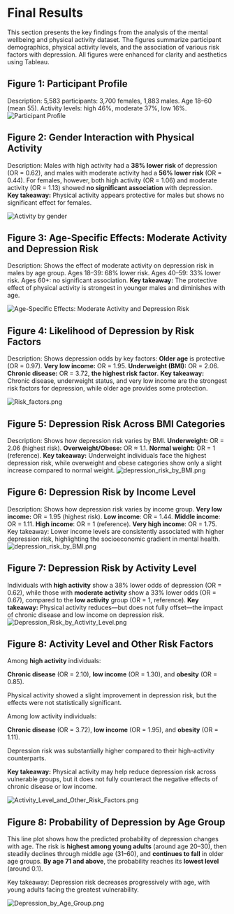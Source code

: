 # Final Results

This section presents the key findings from the analysis of the mental wellbeing and physical activity dataset. The figures summarize participant demographics, physical activity levels, and the association of various risk factors with depression. All figures were enhanced for clarity and aesthetics using Tableau.

## Figure 1: Participant Profile
Description:
5,583 participants: 3,700 females, 1,883 males. Age 18–60 (mean 55). Activity levels: high 46%, moderate 37%, low 16%.
![Participant Profile](participant_profile.png)

## Figure 2: Gender Interaction with Physical Activity

Description:
Males with high activity had a **38% lower risk** of depression (OR = 0.62), and males with moderate activity had a **56% lower risk** (OR = 0.44). For females, however, both high activity (OR = 1.06) and moderate activity (OR = 1.13) showed **no significant association** with depression.  
**Key takeaway:** Physical activity appears protective for males but shows no significant effect for females.

![Activity by gender](gender_interaction_with_physical_activity.png)

## Figure 3: Age-Specific Effects: Moderate Activity and Depression Risk

Description:
Shows the effect of moderate activity on depression risk in males by age group. Ages 18–39: 68% lower risk. Ages 40–59: 33% lower risk. Ages 60+: no significant association.
**Key takeaway:** The protective effect of physical activity is strongest in younger males and diminishes with age.

![Age-Specific Effects: Moderate Activity and Depression Risk](age_spicific_effects_moderate_avtivity.png)

## Figure 4: Likelihood of Depression by Risk Factors

Description:
Shows depression odds by key factors: **Older age** is protective (OR = 0.97). **Very low income:** OR = 1.95. **Underweight (BMI):** OR = 2.06. **Chronic disease:** OR = 3.72, **the highest risk factor**.
**Key takeaway:** Chronic disease, underweight status, and very low income are the strongest risk factors for depression, while older age provides some protection.

![Risk_factors.png](likely_hood_of_depresion_by_different_factors.png)

## Figure 5: Depression Risk Across BMI Categories
Description:
Shows how depression risk varies by BMI. **Underweight:** OR = 2.06 (highest risk). **Overweight/Obese:** OR ≈ 1.1. **Normal weight:** OR = 1 (reference).
**Key takeaway:** Underweight individuals face the highest depression risk, while overweight and obese categories show only a slight increase compared to normal weight.
![depression_risk_by_BMI.png](depression_risk_by_BMI_categories.png)

## Figure 6: Depression Risk by Income Level
Description:
Shows how depression risk varies by income group. **Very low income:** OR = 1.95 (highest risk). **Low income**: OR = 1.44. **Middle income**: OR = 1.11. **High income**: OR = 1 (reference). **Very high income**: OR = 1.75.
Key takeaway: Lower income levels are consistently associated with higher depression risk, highlighting the socioeconomic gradient in mental health.
![depression_risk_by_BMI.png](depression_risk_by_BMI_categories.png)

## Figure 7: Depression Risk by Activity Level
Individuals with **high activity** show a 38% lower odds of depression (OR = 0.62), while those with **moderate activity** show a 33% lower odds (OR = 0.67), compared to the **low activity** group (OR = 1, reference).
**Key takeaway:** Physical activity reduces—but does not fully offset—the impact of chronic disease and low income on depression risk.
![Depression_Risk_by_Activity_Level.png](activity_level_vs_depression.png)

## Figure 8: Activity Level and Other Risk Factors

Among **high activity** individuals:

**Chronic disease** (OR = 2.10), **low income** (OR = 1.30), and **obesity** (OR = 0.85).

Physical activity showed a slight improvement in depression risk, but the effects were not statistically significant.

Among low activity individuals:

**Chronic disease** (OR = 3.72), **low income** (OR = 1.95), and **obesity** (OR = 1.11).

Depression risk was substantially higher compared to their high-activity counterparts.

**Key takeaway:** Physical activity may help reduce depression risk across vulnerable groups, but it does not fully counteract the negative effects of chronic disease or low income.

![Activity_Level_and_Other_Risk_Factors.png](activity_level_by_risk_group.png)

## Figure 8: Probability of Depression by Age Group

This line plot shows how the predicted probability of depression changes with age. The risk is **highest among young adults** (around age 20–30), then steadily declines through middle age (31–60), and **continues to fall** in older age groups. **By age 71 and above**, the probability reaches its **lowest level** (around 0.1).

Key takeaway: Depression risk decreases progressively with age, with young adults facing the greatest vulnerability.

![Depression_by_Age_Group.png](depression_odds_by_age.png)




